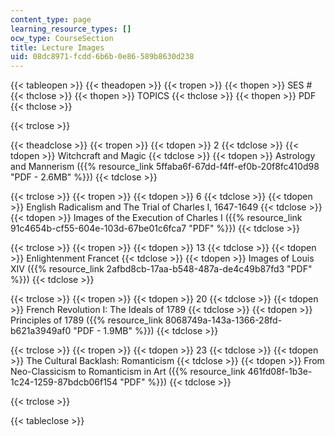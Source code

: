 ```yaml
---
content_type: page
learning_resource_types: []
ocw_type: CourseSection
title: Lecture Images
uid: 08dc8971-fcdd-6b6b-0e86-589b8630d238
---
```


{{< tableopen >}}
{{< theadopen >}}
{{< tropen >}}
{{< thopen >}}
SES #
{{< thclose >}}
{{< thopen >}}
TOPICS
{{< thclose >}}
{{< thopen >}}
PDF
{{< thclose >}}

{{< trclose >}}

{{< theadclose >}}
{{< tropen >}}
{{< tdopen >}}
2
{{< tdclose >}}
{{< tdopen >}}
Witchcraft and Magic
{{< tdclose >}}
{{< tdopen >}}
Astrology and Mannerism ({{% resource_link 5ffaba6f-67dd-f4ff-ef0b-20f8fc410d98 "PDF - 2.6MB" %}})
{{< tdclose >}}

{{< trclose >}}
{{< tropen >}}
{{< tdopen >}}
6
{{< tdclose >}}
{{< tdopen >}}
English Radicalism and The Trial of Charles I, 1647-1649
{{< tdclose >}}
{{< tdopen >}}
Images of the Execution of Charles I ({{% resource_link 91c4654b-cf55-604e-103d-67be01c6fca7 "PDF" %}})
{{< tdclose >}}

{{< trclose >}}
{{< tropen >}}
{{< tdopen >}}
13
{{< tdclose >}}
{{< tdopen >}}
Enlightenment Francet
{{< tdclose >}}
{{< tdopen >}}
Images of Louis XIV ({{% resource_link 2afbd8cb-17aa-b548-487a-de4c49b87fd3 "PDF" %}})
{{< tdclose >}}

{{< trclose >}}
{{< tropen >}}
{{< tdopen >}}
20
{{< tdclose >}}
{{< tdopen >}}
French Revolution I: The Ideals of 1789
{{< tdclose >}}
{{< tdopen >}}
Principles of 1789 ({{% resource_link 8068749a-143a-1366-28fd-b621a3949af0 "PDF - 1.9MB" %}})
{{< tdclose >}}

{{< trclose >}}
{{< tropen >}}
{{< tdopen >}}
23
{{< tdclose >}}
{{< tdopen >}}
The Cultural Backlash: Romanticism
{{< tdclose >}}
{{< tdopen >}}
From Neo-Classicism to Romanticism in Art ({{% resource_link 461fd08f-1b3e-1c24-1259-87bdcb06f154 "PDF" %}})
{{< tdclose >}}

{{< trclose >}}

{{< tableclose >}}